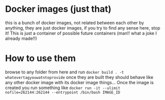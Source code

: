 # Docker images (just that)
this is a bunch of docker images, not related between each other by anything, they are just docker images, if you try to find any sense here, stop it! This is just a container of possible future containers (man!! what a joke I already made!!)

# How to use them
browse to any folder from here and run `docker build . -t whatevertagyouwatntoprovide` once they are built they should behave like any other docker image with its docker image things...
Once the image is created you run something like
`docker run -it --ulimit nofile=262144:262144 --entrypoint /bin/bash IMAGE_ID`